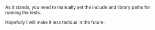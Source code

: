 As it stands, you need to manually set the include and library paths for running the tests.

Hopefully I will make it less tedious in the future.
